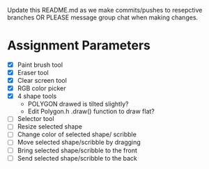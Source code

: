 Update this README.md as we make commits/pushes to resepctive branches OR PLEASE message group chat when making changes.

# Assignment Parameters
- [X] Paint brush tool
- [X] Eraser tool
- [X] Clear screen tool
- [X] RGB color picker
- [X] 4 shape tools
    - POLYGON drawed is tilted slightly?
    - Edit Polygon.h .draw() function to draw flat?
- [ ] Selector tool
- [ ] Resize selected shape
- [ ] Change color of selected shape/ scribble
- [ ] Move selected shape/scribble by dragging
- [ ] Bring selected shape/scribble to the front
- [ ] Send selected shape/scribble to the back